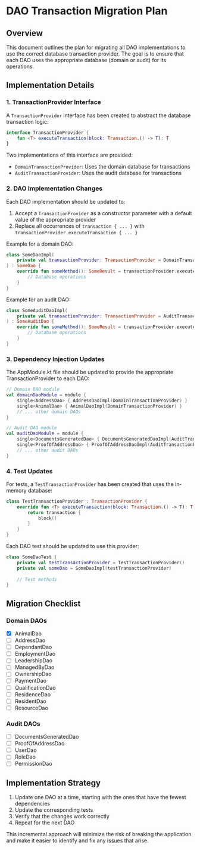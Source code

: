 # DAO Transaction Migration Plan

## Overview

This document outlines the plan for migrating all DAO implementations to use the correct database transaction provider. The goal is to ensure that each DAO uses the appropriate database (domain or audit) for its operations.

## Implementation Details

### 1. TransactionProvider Interface

A `TransactionProvider` interface has been created to abstract the database transaction logic:

```kotlin
interface TransactionProvider {
    fun <T> executeTransaction(block: Transaction.() -> T): T
}
```

Two implementations of this interface are provided:

- `DomainTransactionProvider`: Uses the domain database for transactions
- `AuditTransactionProvider`: Uses the audit database for transactions

### 2. DAO Implementation Changes

Each DAO implementation should be updated to:

1. Accept a `TransactionProvider` as a constructor parameter with a default value of the appropriate provider
2. Replace all occurrences of `transaction { ... }` with `transactionProvider.executeTransaction { ... }`

Example for a domain DAO:

```kotlin
class SomeDaoImpl(
    private val transactionProvider: TransactionProvider = DomainTransactionProvider
) : SomeDao {
    override fun someMethod(): SomeResult = transactionProvider.executeTransaction {
        // Database operations
    }
}
```

Example for an audit DAO:

```kotlin
class SomeAuditDaoImpl(
    private val transactionProvider: TransactionProvider = AuditTransactionProvider
) : SomeAuditDao {
    override fun someMethod(): SomeResult = transactionProvider.executeTransaction {
        // Database operations
    }
}
```

### 3. Dependency Injection Updates

The AppModule.kt file should be updated to provide the appropriate TransactionProvider to each DAO:

```kotlin
// Domain DAO module
val domainDaoModule = module {
    single<AddressDao> { AddressDaoImpl(DomainTransactionProvider) }
    single<AnimalDao> { AnimalDaoImpl(DomainTransactionProvider) }
    // ... other domain DAOs
}

// Audit DAO module
val auditDaoModule = module {
    single<DocumentsGeneratedDao> { DocumentsGeneratedDaoImpl(AuditTransactionProvider) }
    single<ProofOfAddressDao> { ProofOfAddressDaoImpl(AuditTransactionProvider) }
    // ... other audit DAOs
}
```

### 4. Test Updates

For tests, a `TestTransactionProvider` has been created that uses the in-memory database:

```kotlin
class TestTransactionProvider : TransactionProvider {
    override fun <T> executeTransaction(block: Transaction.() -> T): T {
        return transaction {
            block()
        }
    }
}
```

Each DAO test should be updated to use this provider:

```kotlin
class SomeDaoTest {
    private val testTransactionProvider = TestTransactionProvider()
    private val someDao = SomeDaoImpl(testTransactionProvider)
    
    // Test methods
}
```

## Migration Checklist

### Domain DAOs

- [x] AnimalDao
- [ ] AddressDao
- [ ] DependantDao
- [ ] EmploymentDao
- [ ] LeadershipDao
- [ ] ManagedByDao
- [ ] OwnershipDao
- [ ] PaymentDao
- [ ] QualificationDao
- [ ] ResidenceDao
- [ ] ResidentDao
- [ ] ResourceDao

### Audit DAOs

- [ ] DocumentsGeneratedDao
- [ ] ProofOfAddressDao
- [ ] UserDao
- [ ] RoleDao
- [ ] PermissionDao

## Implementation Strategy

1. Update one DAO at a time, starting with the ones that have the fewest dependencies
2. Update the corresponding tests
3. Verify that the changes work correctly
4. Repeat for the next DAO

This incremental approach will minimize the risk of breaking the application and make it easier to identify and fix any issues that arise.